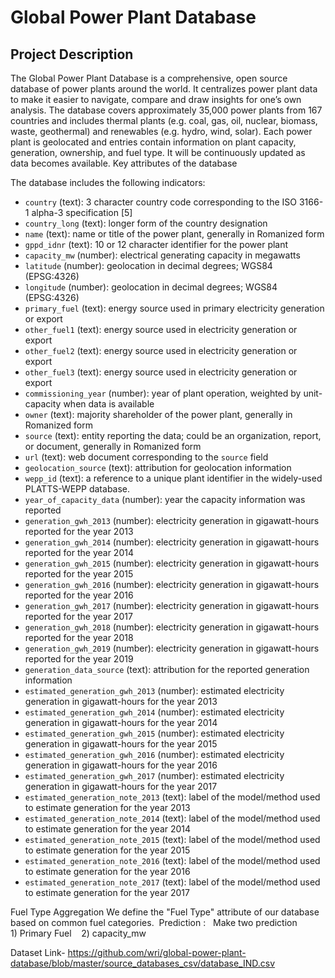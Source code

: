 # Global Power Plant Database
## Project Description
The Global Power Plant Database is a comprehensive, open source database of power plants around the world. It centralizes power plant data to make it easier to navigate, compare and draw insights for one’s own analysis. The database covers approximately 35,000 power plants from 167 countries and includes thermal plants (e.g. coal, gas, oil, nuclear, biomass, waste, geothermal) and renewables (e.g. hydro, wind, solar). Each power plant is geolocated and entries contain information on plant capacity, generation, ownership, and fuel type. It will be continuously updated as data becomes available.
Key attributes of the database


The database includes the following indicators:

- `country` (text): 3 character country code corresponding to the ISO 3166-1 alpha-3 specification [5]
- `country_long` (text): longer form of the country designation
- `name` (text): name or title of the power plant, generally in Romanized form
- `gppd_idnr` (text): 10 or 12 character identifier for the power plant
- `capacity_mw` (number): electrical generating capacity in megawatts
- `latitude` (number): geolocation in decimal degrees; WGS84 (EPSG:4326)
- `longitude` (number): geolocation in decimal degrees; WGS84 (EPSG:4326)
- `primary_fuel` (text): energy source used in primary electricity generation or export
- `other_fuel1` (text): energy source used in electricity generation or export
- `other_fuel2` (text): energy source used in electricity generation or export
- `other_fuel3` (text): energy source used in electricity generation or export
- `commissioning_year` (number): year of plant operation, weighted by unit-capacity when data is available
- `owner` (text): majority shareholder of the power plant, generally in Romanized form
- `source` (text): entity reporting the data; could be an organization, report, or document, generally in Romanized form
- `url` (text): web document corresponding to the `source` field
- `geolocation_source` (text): attribution for geolocation information
- `wepp_id` (text): a reference to a unique plant identifier in the widely-used PLATTS-WEPP database.
- `year_of_capacity_data` (number): year the capacity information was reported
- `generation_gwh_2013` (number): electricity generation in gigawatt-hours reported for the year 2013
- `generation_gwh_2014` (number): electricity generation in gigawatt-hours reported for the year 2014
- `generation_gwh_2015` (number): electricity generation in gigawatt-hours reported for the year 2015
- `generation_gwh_2016` (number): electricity generation in gigawatt-hours reported for the year 2016
- `generation_gwh_2017` (number): electricity generation in gigawatt-hours reported for the year 2017
- `generation_gwh_2018` (number): electricity generation in gigawatt-hours reported for the year 2018
- `generation_gwh_2019` (number): electricity generation in gigawatt-hours reported for the year 2019
- `generation_data_source` (text): attribution for the reported generation information
- `estimated_generation_gwh_2013` (number): estimated electricity generation in gigawatt-hours for the year 2013
- `estimated_generation_gwh_2014` (number): estimated electricity generation in gigawatt-hours for the year 2014 
- `estimated_generation_gwh_2015` (number): estimated electricity generation in gigawatt-hours for the year 2015 
- `estimated_generation_gwh_2016` (number): estimated electricity generation in gigawatt-hours for the year 2016 
- `estimated_generation_gwh_2017` (number): estimated electricity generation in gigawatt-hours for the year 2017 
- `estimated_generation_note_2013` (text): label of the model/method used to estimate generation for the year 2013
- `estimated_generation_note_2014` (text): label of the model/method used to estimate generation for the year 2014 
- `estimated_generation_note_2015` (text): label of the model/method used to estimate generation for the year 2015
- `estimated_generation_note_2016` (text): label of the model/method used to estimate generation for the year 2016
- `estimated_generation_note_2017` (text): label of the model/method used to estimate generation for the year 2017 

Fuel Type Aggregation
We define the "Fuel Type" attribute of our database based on common fuel categories. 
Prediction :   Make two prediction  1) Primary Fuel    2) capacity_mw 

Dataset Link-
https://github.com/wri/global-power-plant-database/blob/master/source_databases_csv/database_IND.csv
